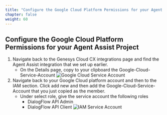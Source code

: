 ```yaml
---
title: "Configure the Google Cloud Platform Permissions for your Agent Assist Project"
chapter: false
weight: 60
---
```


## Configure the Google Cloud Platform Permissions for your Agent Assist Project

1. Navigate back to the Genesys Cloud CX integrations page and find the Agent Assist integration that we set up earlier. 
    - On the Details page, copy to your clipboard the Google-Cloud-Service-Account
    ![Google Cloud Service Account](/images/googleCloudServiceAccount.jpg)
2. Navigate back to your Google Cloud platform account and then to the IAM section. Click add new and then add the Google-Cloud-Service-Account that you just copied as the member.
    - Under select role, give the service account the following roles
        - DialogFlow API Admin
        - DialogFlow API Client
        ![IAM Service Account](/images/IAMServiceAccount.jpg)